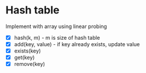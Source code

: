  # Hash table

 Implement with array using linear probing

- [x] hash(k, m) - m is size of hash table
- [x] add(key, value) - if key already exists, update value
- [x] exists(key)
- [x] get(key)
- [x] remove(key)
